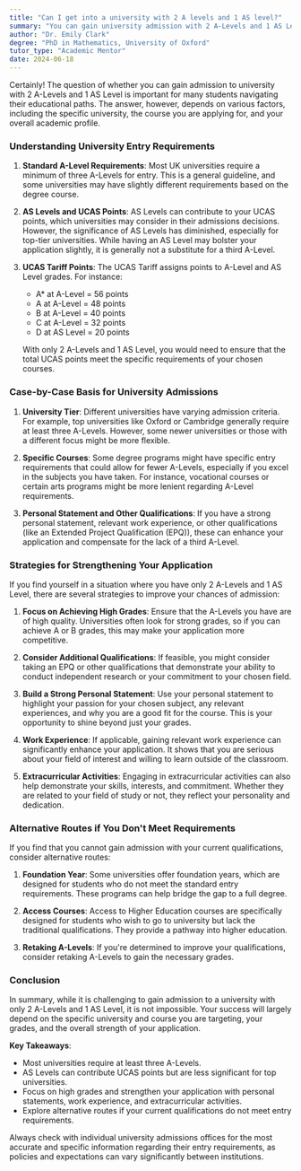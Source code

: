 ```yaml
---
title: "Can I get into a university with 2 A levels and 1 AS level?"
summary: "You can gain university admission with 2 A-Levels and 1 AS Level, but it depends on the university and course requirements."
author: "Dr. Emily Clark"
degree: "PhD in Mathematics, University of Oxford"
tutor_type: "Academic Mentor"
date: 2024-06-18
---
```


Certainly! The question of whether you can gain admission to university with 2 A-Levels and 1 AS Level is important for many students navigating their educational paths. The answer, however, depends on various factors, including the specific university, the course you are applying for, and your overall academic profile.

### Understanding University Entry Requirements

1. **Standard A-Level Requirements**: Most UK universities require a minimum of three A-Levels for entry. This is a general guideline, and some universities may have slightly different requirements based on the degree course.

2. **AS Levels and UCAS Points**: AS Levels can contribute to your UCAS points, which universities may consider in their admissions decisions. However, the significance of AS Levels has diminished, especially for top-tier universities. While having an AS Level may bolster your application slightly, it is generally not a substitute for a third A-Level.

3. **UCAS Tariff Points**: The UCAS Tariff assigns points to A-Level and AS Level grades. For instance:
   - A* at A-Level = 56 points
   - A at A-Level = 48 points
   - B at A-Level = 40 points
   - C at A-Level = 32 points
   - D at AS Level = 20 points

   With only 2 A-Levels and 1 AS Level, you would need to ensure that the total UCAS points meet the specific requirements of your chosen courses.

### Case-by-Case Basis for University Admissions

1. **University Tier**: Different universities have varying admission criteria. For example, top universities like Oxford or Cambridge generally require at least three A-Levels. However, some newer universities or those with a different focus might be more flexible.

2. **Specific Courses**: Some degree programs might have specific entry requirements that could allow for fewer A-Levels, especially if you excel in the subjects you have taken. For instance, vocational courses or certain arts programs might be more lenient regarding A-Level requirements.

3. **Personal Statement and Other Qualifications**: If you have a strong personal statement, relevant work experience, or other qualifications (like an Extended Project Qualification (EPQ)), these can enhance your application and compensate for the lack of a third A-Level.

### Strategies for Strengthening Your Application

If you find yourself in a situation where you have only 2 A-Levels and 1 AS Level, there are several strategies to improve your chances of admission:

1. **Focus on Achieving High Grades**: Ensure that the A-Levels you have are of high quality. Universities often look for strong grades, so if you can achieve A or B grades, this may make your application more competitive.

2. **Consider Additional Qualifications**: If feasible, you might consider taking an EPQ or other qualifications that demonstrate your ability to conduct independent research or your commitment to your chosen field.

3. **Build a Strong Personal Statement**: Use your personal statement to highlight your passion for your chosen subject, any relevant experiences, and why you are a good fit for the course. This is your opportunity to shine beyond just your grades.

4. **Work Experience**: If applicable, gaining relevant work experience can significantly enhance your application. It shows that you are serious about your field of interest and willing to learn outside of the classroom.

5. **Extracurricular Activities**: Engaging in extracurricular activities can also help demonstrate your skills, interests, and commitment. Whether they are related to your field of study or not, they reflect your personality and dedication.

### Alternative Routes if You Don't Meet Requirements

If you find that you cannot gain admission with your current qualifications, consider alternative routes:

1. **Foundation Year**: Some universities offer foundation years, which are designed for students who do not meet the standard entry requirements. These programs can help bridge the gap to a full degree.

2. **Access Courses**: Access to Higher Education courses are specifically designed for students who wish to go to university but lack the traditional qualifications. They provide a pathway into higher education.

3. **Retaking A-Levels**: If you're determined to improve your qualifications, consider retaking A-Levels to gain the necessary grades.

### Conclusion

In summary, while it is challenging to gain admission to a university with only 2 A-Levels and 1 AS Level, it is not impossible. Your success will largely depend on the specific university and course you are targeting, your grades, and the overall strength of your application.

**Key Takeaways**:
- Most universities require at least three A-Levels.
- AS Levels can contribute UCAS points but are less significant for top universities.
- Focus on high grades and strengthen your application with personal statements, work experience, and extracurricular activities.
- Explore alternative routes if your current qualifications do not meet entry requirements.

Always check with individual university admissions offices for the most accurate and specific information regarding their entry requirements, as policies and expectations can vary significantly between institutions.
    